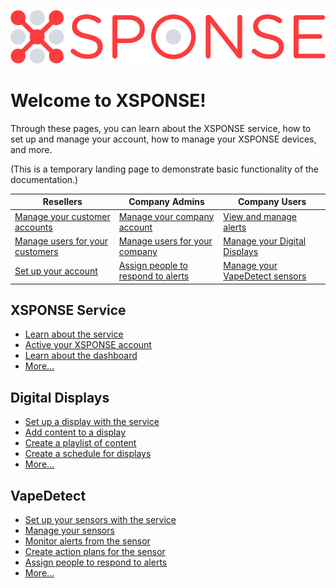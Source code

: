 ![XSPONSE logo](XSPONSE_Logo.png)
# Welcome to XSPONSE!

Through these pages, you can learn about the XSPONSE service, how to set up and manage your account, how to manage your XSPONSE devices, and more.

(This is a temporary landing page to demonstrate basic functionality of the documentation.)

| Resellers | Company Admins | Company Users |
| --- | --- | --- |
| [Manage your customer accounts](general-ops/account-manager.md) | [Manage your company account](general-ops/dashboard.md#view-or-change-the-comapny-account-information) | [View and manage alerts](general-ops/dashboard.md) |
| [Manage users for your customers](general-ops/users-management.md) | [Manage users for your company](general-ops/users-management.md) | [Manage your Digital Displays](digital-displays/about-digital-displays.md) |
| [Set up your account](general-ops/account-setup.md) | [Assign people to respond to alerts](general-ops/contacts-management.md) | [Manage your VapeDetect sensors](vape-detect/about-vapedetect) |

## XSPONSE Service
- [Learn about the service](general-ops/site-overview.md)
- [Active your XSPONSE account](general-ops/account-setup.md)
- [Learn about the dashboard](general-ops/dashboard.md)
- [More...](general-ops/index.md)

## Digital Displays
- [Set up a display with the service](digital-displays/display-device-setup.md)
- [Add content to a display](digital-displays/views-management.md)
- [Create a playlist of content](digital-displays/playlists-management.md)
- [Create a schedule for displays](digital-displays/schedules-management.md)
- [More...](digital-displays/index.md)

## VapeDetect
- [Set up your sensors with the service](vape-detect/sensor-device-setup.md)
- [Manage your sensors](vape-detect/vapedetect-management.md)
- [Monitor alerts from the sensor](general-ops/action-plan-logs.md)
- [Create action plans for the sensor](general-ops/action-plans.md)
- [Assign people to respond to alerts](general-ops/contacts-management.md)
- [More...](vape-detect/index.md)
